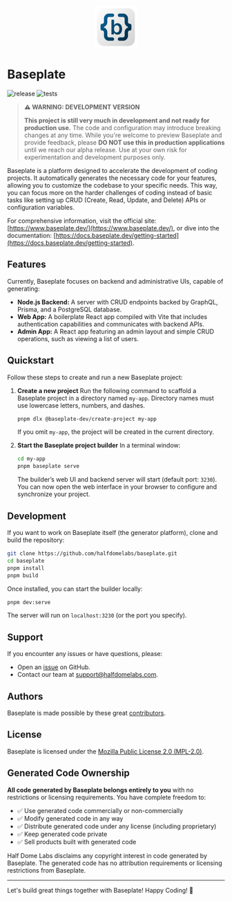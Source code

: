 <p align="center">
  <img height="100px" src="./logo.png">
</p>

# Baseplate

![release](https://github.com/halfdomelabs/baseplate/actions/workflows/changesets.yml/badge.svg) ![tests](https://github.com/halfdomelabs/baseplate/actions/workflows/test.yml/badge.svg)

> **⚠️ WARNING: DEVELOPMENT VERSION**
>
> **This project is still very much in development and not ready for production use.** The code and configuration may introduce breaking changes at any time. While you're welcome to preview Baseplate and provide feedback, please **DO NOT use this in production applications** until we reach our alpha release.
> Use at your own risk for experimentation and development purposes only.

Baseplate is a platform designed to accelerate the development of coding projects. It automatically generates the necessary code for your features, allowing you to customize the codebase to your specific needs. This way, you can focus more on the harder challenges of coding instead of basic tasks like setting up CRUD (Create, Read, Update, and Delete) APIs or configuration variables.

For comprehensive information, visit the official site: [https://www.baseplate.dev/](https://www.baseplate.dev/), or dive into the documentation: [https://docs.baseplate.dev/getting-started](https://docs.baseplate.dev/getting-started).

## Features

Currently, Baseplate focuses on backend and administrative UIs, capable of generating:

- **Node.js Backend:** A server with CRUD endpoints backed by GraphQL, Prisma, and a PostgreSQL database.
- **Web App:** A boilerplate React app compiled with Vite that includes authentication capabilities and communicates with backend APIs.
- **Admin App:** A React app featuring an admin layout and simple CRUD operations, such as viewing a list of users.

## Quickstart

Follow these steps to create and run a new Baseplate project:

1. **Create a new project**
   Run the following command to scaffold a Baseplate project in a directory named `my-app`. Directory names must use lowercase letters, numbers, and dashes.

   ```bash
   pnpm dlx @baseplate-dev/create-project my-app
   ```

   If you omit `my-app`, the project will be created in the current directory.

2. **Start the Baseplate project builder**
   In a terminal window:

   ```bash
   cd my-app
   pnpm baseplate serve
   ```

   The builder’s web UI and backend server will start (default port: `3230`). You can now open the web interface in your browser to configure and synchronize your project.

## Development

If you want to work on Baseplate itself (the generator platform), clone and build the repository:

```bash
git clone https://github.com/halfdomelabs/baseplate.git
cd baseplate
pnpm install
pnpm build
```

Once installed, you can start the builder locally:

```bash
pnpm dev:serve
```

The server will run on `localhost:3230` (or the port you specify).

## Support

If you encounter any issues or have questions, please:

- Open an [issue](https://github.com/halfdomelabs/baseplate/issues) on GitHub.
- Contact our team at [support@halfdomelabs.com](mailto:support@halfdomelabs.com).

## Authors

Baseplate is made possible by these great [contributors](https://github.com/halfdomelabs/baseplate/graphs/contributors).

## License

Baseplate is licensed under the [Mozilla Public License 2.0 (MPL-2.0)](LICENSE).

## Generated Code Ownership

**All code generated by Baseplate belongs entirely to you** with no restrictions or licensing requirements. You have complete freedom to:

- ✅ Use generated code commercially or non-commercially
- ✅ Modify generated code in any way
- ✅ Distribute generated code under any license (including proprietary)
- ✅ Keep generated code private
- ✅ Sell products built with generated code

Half Dome Labs disclaims any copyright interest in code generated by Baseplate. The generated code has no attribution requirements or licensing restrictions from Baseplate.

---

Let's build great things together with Baseplate! Happy Coding! 🚀
